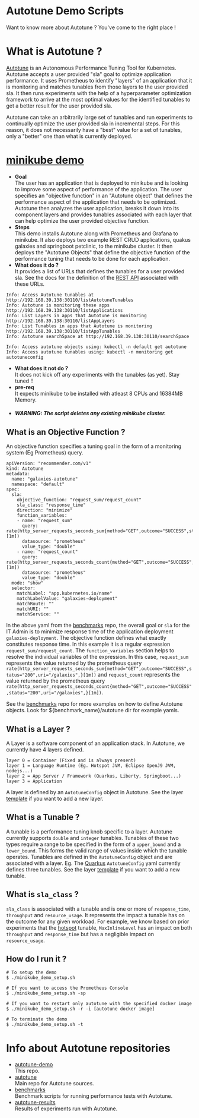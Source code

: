 # Autotune Demo Scripts

Want to know more about Autotune ? You've come to the right place !

# What is Autotune ?

[Autotune](https://github.com/kruize/autotune/blob/master/README.md) is an Autonomous Performance Tuning Tool for Kubernetes. Autotune accepts a user provided "sla" goal to optimize application performance. It uses Prometheus to identify "layers" of an application that it is monitoring and matches tunables from those layers to the user provided sla. It then runs experiments with the help of a hyperparameter optimization framework to arrive at the most optimal values for the identified tunables to get a better result for the user provided sla.

Autotune can take an arbitrarily large set of tunables and run experiments to continually optimize the user provided sla in incremental steps. For this reason, it does not necessarily have a "best" value for a set of tunables, only a "better" one than what is currently deployed.

# [minikube demo](/minikube_demo_setup.sh)
- **Goal**  
  The user has an application that is deployed to minikube and is looking to improve some aspect of performance of the application. The user specifies an "objective function" in an "Autotune object" that defines the performance aspect of the application that needs to be optimized. Autotune then analyzes the user application, breaks it down into its component layers and provides tunables associated with each layer that can help optimize the user provided objective function.
- **Steps**  
  This demo installs Autotune along with Prometheus and Grafana to minikube. It also deploys two example REST CRUD applications, quakus galaxies and springboot petclinic, to the minikube cluster. It then deploys the "Autotune Objects" that define the objective function of the performance tuning that needs to be done for each application.
- **What does it do ?**  
  It provides a list of URLs that defines the tunables for a user provided sla. See the docs for the definition of the [REST API](https://github.com/kruize/autotune/blob/master/design/API.md) associated with these URLs.

```
Info: Access Autotune tunables at http://192.168.39.138:30110/listAutotuneTunables
Info: Autotune is monitoring these apps http://192.168.39.138:30110/listApplications
Info: List Layers in apps that Autotune is monitoring http://192.168.39.138:30110/listAppLayers
Info: List Tunables in apps that Autotune is monitoring http://192.168.39.138:30110/listAppTunables
Info: Autotune searchSpace at http://192.168.39.138:30110/searchSpace

Info: Access autotune objects using: kubectl -n default get autotune
Info: Access autotune tunables using: kubectl -n monitoring get autotuneconfig
```

- **What does it not do ?**  
  It does not kick off any experiments with the tunables (as yet). Stay tuned !!
- **pre-req**  
  It expects minikube to be installed with atleast 8 CPUs and 16384MB Memory. 
- ##### WARNING: The script deletes any existing minikube cluster.

## What is an Objective Function ?
An objective function specifies a tuning goal in the form of a monitoring system (Eg Prometheus) query.
```
apiVersion: "recommender.com/v1"
kind: Autotune
metadata:
  name: "galaxies-autotune"
  namespace: "default"
spec:
  sla:
    objective_function: "request_sum/request_count"
    sla_class: "response_time"
    direction: "minimize"
    function_variables:
    - name: "request_sum"
      query: rate(http_server_requests_seconds_sum{method="GET",outcome="SUCCESS",status="200",uri="/galaxies",}[1m])
      datasource: "prometheus"
      value_type: "double"
    - name: "request_count"
      query: rate(http_server_requests_seconds_count{method="GET",outcome="SUCCESS",status="200",uri="/galaxies",}[1m])
      datasource: "prometheus"
      value_type: "double"
  mode: "show"
  selector:
    matchLabel: "app.kubernetes.io/name"
    matchLabelValue: "galaxies-deployment"
    matchRoute: ""
    matchURI: ""
    matchService: ""
```
In the above yaml from the [benchmarks](https://github.com/kruize/benchmarks/blob/master/galaxies/autotune/autotune-http_resp_time.yaml) repo, the overall goal or `sla` for the IT Admin is to minimize response time of the application deployment `galaxies-deployment`. The objective function defines what exactly constitutes response time. In this example it is a regular expression `request_sum/request_count`. The `function_variables` section helps to resolve the individual variables of the expression. In this case, `request_sum` represents the value returned by the prometheus query `rate(http_server_requests_seconds_sum{method="GET",outcome="SUCCESS",status="200",uri="/galaxies",}[1m])` and `request_count` represents the value returned by the prometheus query `rate(http_server_requests_seconds_count{method="GET",outcome="SUCCESS",status="200",uri="/galaxies",}[1m])`.

See the [benchmarks](https://github.com/kruize/benchmarks) repo for more examples on how to define Autotune objects. Look for ${benchmark_name}/autotune dir for example yamls.

## What is a Layer ?

A Layer is a software component of an application stack. In Autotune, we currently have 4 layers defined.
```
layer 0 = Container (Fixed and is always present)
layer 1 = Language Runtime (Eg. Hotspot JVM, Eclipse OpenJ9 JVM, nodejs...)
layer 2 = App Server / Framework (Quarkus, Liberty, Springboot...)
layer 3 = Application
```
A layer is defined by an `AutotuneConfig` object in Autotune. See the layer [template](https://github.com/kruize/autotune/blob/master/manifests/autotune-configs/layer-config.yaml_template) if you want to add a new layer.

## What is a Tunable ?

A tunable is a performance tuning knob specific to a layer. Autotune currently supports `double` and `integer` tunables. Tunables of these two types require a range to be specified in the form of a `upper_bound` and a `lower_bound`. This forms the valid range of values inside which the tunable operates. Tunables are defined in the `AutotuneConfig` object and are associated with a layer. Eg. The [Quarkus](https://github.com/kruize/autotune/blob/master/manifests/autotune-configs/quarkus-micrometer-config.yaml) `AutotuneConfig` yaml currently defines three tunables. See the layer [template](https://github.com/kruize/autotune/blob/master/manifests/autotune-configs/layer-config.yaml_template) if you want to add a new tunable.

## What is `sla_class` ?

`sla_class` is associated with a tunable and is one or more of `response_time`, `throughput` and `resource_usage`. It represents the impact a tunable has on the outcome for any given workload. For example, we know based on prior experiments that the [hotspot](https://github.com/kruize/autotune/blob/master/manifests/autotune-configs/hotspot-micrometer-config.yaml) tunable, `MaxInlineLevel` has an impact on both `throughput` and `response_time` but has a negligible impact on `resource_usage`.

## How do I run it ?

```
# To setup the demo
$ ./minikube_demo_setup.sh

# If you want to access the Prometheus Console
$ ./minikube_demo_setup.sh -sp

# If you want to restart only autotune with the specified docker image
$ ./minikube_demo_setup.sh -r -i [autotune docker image]

# To terminate the demo
$ ./minikube_demo_setup.sh -t
```

# Info about Autotune repositories

- [autotune-demo](https://github.com/kruize/autotune-demo)  
  This repo.
- [autotune](https://github.com/kruize/autotune)  
  Main repo for Autotune sources.
- [benchmarks](https://github.com/kruize/benchmarks)  
  Benchmark scripts for running performance tests with Autotune.
- [autotune-results](https://github.com/kruize/autotune-results)  
  Results of experiments run with Autotune.
